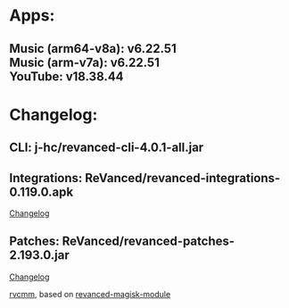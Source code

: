 # Apps:  
Music (arm64-v8a): v6.22.51  
Music (arm-v7a): v6.22.51  
YouTube: v18.38.44  
---

# Changelog:  
## CLI: j-hc/revanced-cli-4.0.1-all.jar
## Integrations: ReVanced/revanced-integrations-0.119.0.apk
[Changelog](https://github.com/ReVanced/revanced-integrations/releases/tag/v0.119.0)

## Patches: ReVanced/revanced-patches-2.193.0.jar
[Changelog](https://github.com/ReVanced/revanced-patches/releases/tag/v2.193.0)  


[rvcmm](https://github.com/thrwKappu/rvcmm/), based on [revanced-magisk-module](https://github.com/j-hc/revanced-magisk-module)  

